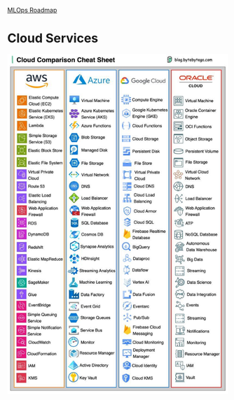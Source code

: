 [MLOps Roadmap](https://www.linkedin.com/feed/update/urn:li:activity:7146792222921785344?updateEntityUrn=urn%3Ali%3Afs_updateV2%3A%28urn%3Ali%3Aactivity%3A7146792222921785344%2CFEED_DETAIL%2CEMPTY%2CDEFAULT%2Cfalse%29)

# Cloud Services

![](aws_vs_azure_vs_gcp_vs_oracle.jpeg)